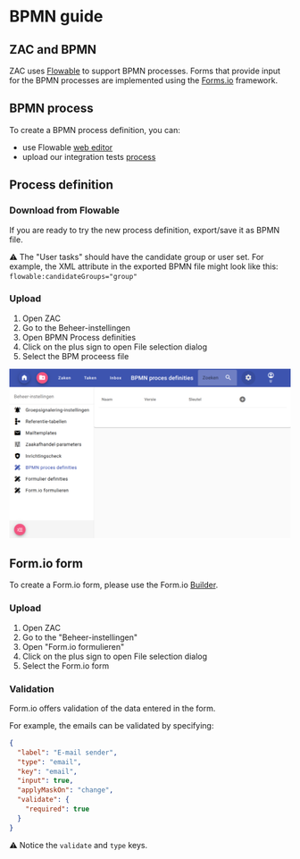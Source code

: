 # BPMN guide

## ZAC and BPMN
ZAC uses [Flowable](https://www.flowable.com/) to support BPMN processes. Forms that provide input for the BPMN processes are implemented using the [Forms.io](https://forms.io/) framework.  

## BPMN process
To create a BPMN process definition, you can:
* use Flowable [web editor](https://trial.flowable.com/design)
* upload our integration tests [process](../../../src/itest/resources/bpmn/itProcessDefinition.bpmn)

## Process definition

### Download from Flowable
If you are ready to try the new process definition, export/save it as BPMN file. 

:warning: The "User tasks" should have the candidate group or user set. For example, the XML attribute in the exported BPMN file might look like this: `flowable:candidateGroups="group"`

### Upload
1. Open ZAC
2. Go to the Beheer-instellingen
3. Open BPMN Process definities
4. Click on the plus sign to open File selection dialog
5. Select the BPM proceess file

![image](./images/1036ca6b-d39e-429e-9356-80005807fc9c.png)

## Form.io form
To create a Form.io form, please use the Form.io [Builder](https://formio.github.io/formio.js/app/builder).

### Upload
1. Open ZAC
2. Go to the "Beheer-instellingen"
3. Open "Form.io formulieren"
4. Click on the plus sign to open File selection dialog
5. Select the Form.io form

### Validation
Form.io offers validation of the data entered in the form. 

For example, the emails can be validated by specifying:
```json
{
  "label": "E-mail sender",
  "type": "email",
  "key": "email",
  "input": true,
  "applyMaskOn": "change",
  "validate": {
    "required": true
  }
}
```
:warning: Notice the `validate` and `type` keys.
